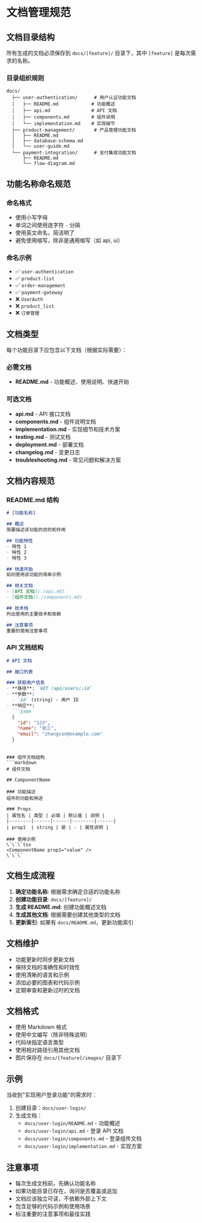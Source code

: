 # 文档管理规范

## 文档目录结构

所有生成的文档必须保存到 `docs/[feature]/` 目录下，其中 `[feature]` 是每次需求的名称。

### 目录组织规则

```
docs/
  ├── user-authentication/      # 用户认证功能文档
  │   ├── README.md            # 功能概述
  │   ├── api.md               # API 文档
  │   ├── components.md        # 组件说明
  │   └── implementation.md    # 实现细节
  ├── product-management/       # 产品管理功能文档
  │   ├── README.md
  │   ├── database-schema.md
  │   └── user-guide.md
  └── payment-integration/      # 支付集成功能文档
      ├── README.md
      └── flow-diagram.md
```

## 功能名称命名规范

### 命名格式

- 使用小写字母
- 单词之间使用连字符 `-` 分隔
- 使用英文命名，简洁明了
- 避免使用缩写，除非是通用缩写（如 api, ui）

### 命名示例

- ✅ `user-authentication`
- ✅ `product-list`
- ✅ `order-management`
- ✅ `payment-gateway`
- ❌ `UserAuth`
- ❌ `product_list`
- ❌ `订单管理`

## 文档类型

每个功能目录下应包含以下文档（根据实际需要）：

### 必需文档

- **README.md** - 功能概述、使用说明、快速开始

### 可选文档

- **api.md** - API 接口文档
- **components.md** - 组件说明文档
- **implementation.md** - 实现细节和技术方案
- **testing.md** - 测试文档
- **deployment.md** - 部署文档
- **changelog.md** - 变更日志
- **troubleshooting.md** - 常见问题和解决方案

## 文档内容规范

### README.md 结构

```markdown
# [功能名称]

## 概述
简要描述该功能的目的和作用

## 功能特性
- 特性 1
- 特性 2
- 特性 3

## 快速开始
如何使用该功能的简单示例

## 相关文档
- [API 文档](./api.md)
- [组件文档](./components.md)

## 技术栈
列出使用的主要技术和依赖

## 注意事项
重要的使用注意事项
```

### API 文档结构

```markdown
# API 文档

## 接口列表

### 获取用户信息
- **路径**: `GET /api/users/:id`
- **参数**: 
  - `id` (string) - 用户 ID
- **响应**:
  ```json
  {
    "id": "123",
    "name": "张三",
    "email": "zhangsan@example.com"
  }
  ```

```

### 组件文档结构
```markdown
# 组件文档

## ComponentName

### 功能描述
组件的功能和用途

### Props
| 属性名 | 类型 | 必填 | 默认值 | 说明 |
|--------|------|------|--------|------|
| prop1  | string | 是 | - | 属性说明 |

### 使用示例
\`\`\`tsx
<ComponentName prop1="value" />
\`\`\`
```

## 文档生成流程

1. **确定功能名称**: 根据需求确定合适的功能名称
2. **创建功能目录**: `docs/[feature]/`
3. **生成 README.md**: 创建功能概述文档
4. **生成其他文档**: 根据需要创建其他类型的文档
5. **更新索引**: 如果有 `docs/README.md`，更新功能索引

## 文档维护

- 功能更新时同步更新文档
- 保持文档的准确性和时效性
- 使用清晰的语言和示例
- 添加必要的图表和代码示例
- 定期审查和更新过时的文档

## 文档格式

- 使用 Markdown 格式
- 使用中文编写（除非特殊说明）
- 代码块指定语言类型
- 使用相对路径引用其他文档
- 图片保存在 `docs/[feature]/images/` 目录下

## 示例

当收到"实现用户登录功能"的需求时：

1. 创建目录：`docs/user-login/`
2. 生成文档：
   - `docs/user-login/README.md` - 功能概述
   - `docs/user-login/api.md` - 登录 API 文档
   - `docs/user-login/components.md` - 登录组件文档
   - `docs/user-login/implementation.md` - 实现方案

## 注意事项

- 每次生成文档前，先确认功能名称
- 如果功能目录已存在，询问是否覆盖或追加
- 文档应该独立可读，不依赖外部上下文
- 包含足够的代码示例和使用场景
- 标注重要的注意事项和最佳实践
